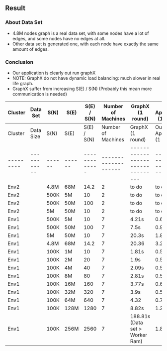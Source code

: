 ## Result

###  About Data Set
+ 4.8M nodes graph is a real data set, with some nodes have a lot of edges, and some nodes have no edges at all.
+ Other data set is generated one, with each node have exactly the same amount of edges.

### Conclusion

+ Our application is clearly out run graphX
+ NOTE: GraphX do not have dynamic load balancing: much slower in real life graph.
+ GraphX suffer from increasing S(E) / S(N) (Probably this mean more communication is needed)

| Cluster | Data Set | S(N) | S(E) | S(E) / S(N) | Number of Machines | GraphX (1 round) | Our Application (1 round)        |
|---------|----------|------|------|-------------|--------------------|------------------|----------------------------------|
| Cluster | Data Size | S(N) | S(E) | S(E) / S(N) | Number of Machines | GraphX (1 round)                | Our Application (1 round) |
|---------|-----------|------|------|-------------|--------------------|---------------------------------|---------------------------|
| Env2    |           | 4.8M | 68M  | 14.2        | 2                  | to do                           | to do                     |
| Env2    |           | 500K | 5M   | 10          | 2                  | to do                           | to do                     |
| Env2    |           | 500K | 50M  | 100         | 2                  | to do                           | to do                     |
| Env2    |           | 5M   | 50M  | 10          | 2                  | to do                           | to do                     |
| Env1    |           | 500K | 5M   | 10          | 7                  | 4.21s                           | 0.65s                     |
| Env1    |           | 500K | 50M  | 100         | 7                  | 7.5s                            | 0.95s                     |
| Env1    |           | 5M   | 50M  | 10          | 7                  | 20.3s                           | 1.88s                     |
| Env1    |           | 4.8M | 68M  | 14.2        | 7                  | 20.36                           | 3.25s                     |
| Env1    |           | 100K | 1M   | 10          | 7                  | 1.81s                           | 0.58s                     |
| Env1    |           | 100K | 2M   | 20          | 7                  | 1.9s                            | 0.56s                     |
| Env1    |           | 100K | 4M   | 40          | 7                  | 2.09s                           | 0.59s                     |
| Env1    |           | 100K | 8M   | 80          | 7                  | 2.81s                           | 0.57s                     |
| Env1    |           | 100K | 16M  | 160         | 7                  | 3.77s                           | 0.63s                     |
| Env1    |           | 100K | 32M  | 320         | 7                  | 3.9s                            | 0.58s                     |
| Env1    |           | 100K | 64M  | 640         | 7                  | 4.32                            | 0.78s                     |
| Env1    |           | 100K | 128M | 1280        | 7                  | 8.82s                           | 1.26s                     |
| Env1    |           | 100K | 256M | 2560        | 7                  | 188.81s (Data set > Worker Ram) | 1.83s                     |